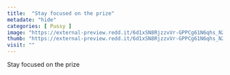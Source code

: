 ```yaml
---
title:  "Stay focused on the prize"
metadate: "hide"
categories: [ Pussy ]
image: "https://external-preview.redd.it/6d1xSN8RjzzvVr-GPPCg61N6qhs_N2EsvPOYf4Vr_7o.png?auto=webp&s=775b9f32cb102b1b4bef3dab0cf4e6eb407048a4"
thumb: "https://external-preview.redd.it/6d1xSN8RjzzvVr-GPPCg61N6qhs_N2EsvPOYf4Vr_7o.png?width=640&crop=smart&auto=webp&s=cd89945130eb0eaab1eace12194ff81682440f1d"
visit: ""
---
```

Stay focused on the prize
